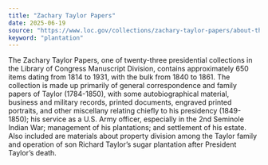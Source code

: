 ```yaml
---
title: "Zachary Taylor Papers"
date: 2025-06-19
source: "https://www.loc.gov/collections/zachary-taylor-papers/about-this-collection/"
keyword: "plantation"
---
```


The Zachary Taylor Papers, one of twenty-three presidential collections in the Library of Congress Manuscript Division, contains approximately 650 items dating from 1814 to 1931, with the bulk from 1840 to 1861. The collection is made up primarily of general correspondence and family papers of Taylor (1784-1850), with some autobiographical material, business and military records, printed documents, engraved printed portraits, and other miscellany relating chiefly to his presidency (1849-1850); his service as a U.S. Army officer, especially in the 2nd Seminole Indian War; management of his plantations; and settlement of his estate. Also included are materials about property division among the Taylor family and operation of son Richard Taylor&rsquo;s sugar plantation after President Taylor&rsquo;s death.

